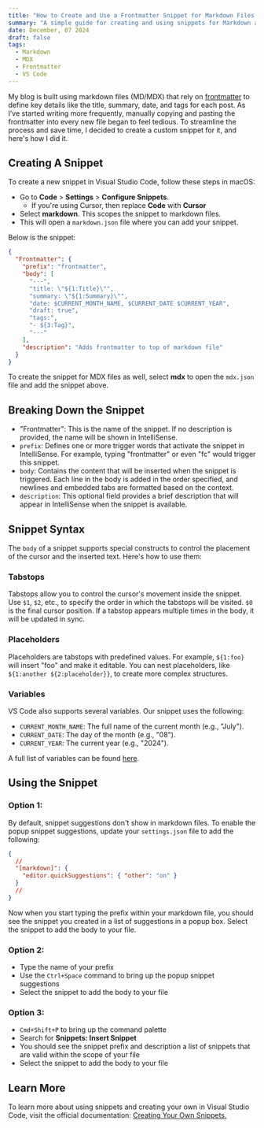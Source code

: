 ```yaml
---
title: "How to Create and Use a Frontmatter Snippet for Markdown Files in VS Code"
summary: "A simple guide for creating and using snippets for Markdown and MDX files"
date: December, 07 2024
draft: false
tags:
  - Markdown
  - MDX
  - Frontmatter
  - VS Code
---
```


My blog is built using markdown files (MD/MDX) that rely on [frontmatter](https://mdxjs.com/guides/frontmatter/) to define key details like the title, summary, date, and tags for each post. As I’ve started writing more frequently, manually copying and pasting the frontmatter into every new file began to feel tedious. To streamline the process and save time, I decided to create a custom snippet for it, and here's how I did it.

## Creating A Snippet

To create a new snippet in Visual Studio Code, follow these steps in macOS:

- Go to **Code** > **Settings** > **Configure Snippets**.
  - If you're using Cursor, then replace **Code** with **Cursor**
- Select **markdown**. This scopes the snippet to markdown files.
- This will open a `markdown.json` file where you can add your snippet.

Below is the snippet:

```json
{
  "Frontmatter": {
    "prefix": "frontmatter",
    "body": [
      "---",
      "title: \"${1:Title}\"",
      "summary: \"${1:Summary}\"",
      "date: $CURRENT_MONTH_NAME, $CURRENT_DATE $CURRENT_YEAR",
      "draft: true",
      "tags:",
      "- ${3:Tag}",
      "---"
    ],
    "description": "Adds frontmatter to top of markdown file"
  }
}
```

To create the snippet for MDX files as well, select **mdx** to open the `mdx.json` file and add the snippet above.

## Breaking Down the Snippet

- "Frontmatter": This is the name of the snippet. If no description is provided, the name will be shown in IntelliSense.
- `prefix`: Defines one or more trigger words that activate the snippet in IntelliSense. For example, typing "frontmatter" or even "fc" would trigger this snippet.
- `body`: Contains the content that will be inserted when the snippet is triggered. Each line in the body is added in the order specified, and newlines and embedded tabs are formatted based on the context.
- `description`: This optional field provides a brief description that will appear in IntelliSense when the snippet is available.

## Snippet Syntax

The `body` of a snippet supports special constructs to control the placement of the cursor and the inserted text. Here's how to use them:

### Tabstops

Tabstops allow you to control the cursor's movement inside the snippet. Use `$1`, `$2`, etc., to specify the order in which the tabstops will be visited. `$0` is the final cursor position. If a tabstop appears multiple times in the body, it will be updated in sync.

### Placeholders

Placeholders are tabstops with predefined values. For example, `${1:foo}` will insert "foo" and make it editable. You can nest placeholders, like `${1:another ${2:placeholder}}`, to create more complex structures.

### Variables

VS Code also supports several variables. Our snippet uses the following:

- `CURRENT_MONTH_NAME`: The full name of the current month (e.g., "July").
- `CURRENT_DATE`: The day of the month (e.g., "08").
- `CURRENT_YEAR`: The current year (e.g., "2024").

A full list of variables can be found [here](https://code.visualstudio.com/docs/editor/userdefinedsnippets#_variables).

## Using the Snippet

### Option 1:

By default, snippet suggestions don't show in markdown files. To enable the popup snippet suggestions, update your `settings.json` file to add the following:

```json
{
  //
  "[markdown]": {
    "editor.quickSuggestions": { "other": "on" }
  }
  //
}
```

Now when you start typing the prefix within your markdown file, you should see the snippet you created in a list of suggestions in a popup box. Select the snippet to add the body to your file.

### Option 2:

- Type the name of your prefix
- Use the `Ctrl+Space` command to bring up the popup snippet suggestions
- Select the snippet to add the body to your file

### Option 3:

- `Cmd+Shift+P` to bring up the command palette
- Search for **Snippets: Insert Snippet**
- You should see the snippet prefix and description a list of snippets that are valid within the scope of your file
- Select the snippet to add the body to your file

## Learn More

To learn more about using snippets and creating your own in Visual Studio Code, visit the official documentation: [Creating Your Own Snippets.](https://code.visualstudio.com/docs/editor/userdefinedsnippets#_create-your-own-snippets)
